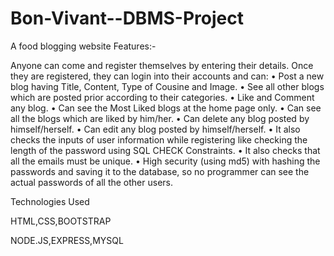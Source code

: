 # Bon-Vivant--DBMS-Project
A food blogging website Features:-

Anyone can come and register themselves by entering their details.
Once they are registered, they can login into their accounts and can: • Post a new blog having Title, Content, Type of Cousine and Image. • See all other blogs which are posted prior according to their categories. • Like and Comment any blog. • Can see the Most Liked blogs at the home page only. • Can see all the blogs which are liked by him/her. • Can delete any blog posted by himself/herself. • Can edit any blog posted by himself/herself. • It also checks the inputs of user information while registering like checking the length of the password using SQL CHECK Constraints. • It also checks that all the emails must be unique. • High security (using md5) with hashing the passwords and saving it to the database, so no programmer can see the actual passwords of all the other users.

Technologies Used

HTML,CSS,BOOTSTRAP

NODE.JS,EXPRESS,MYSQL

